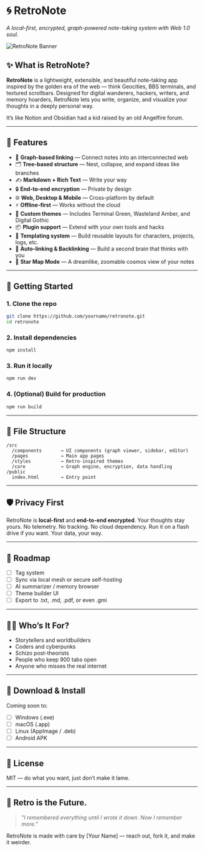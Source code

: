 
# 🌀 RetroNote

*A local-first, encrypted, graph-powered note-taking system with Web 1.0 soul.*

![RetroNote Banner](https://your-image-here.com/banner.png)

## ✨ What is RetroNote?

**RetroNote** is a lightweight, extensible, and beautiful note-taking app inspired by the golden era of the web — think Geocities, BBS terminals, and textured scrollbars. Designed for digital wanderers, hackers, writers, and memory hoarders, RetroNote lets you write, organize, and visualize your thoughts in a deeply personal way.

It’s like Notion and Obsidian had a kid raised by an old Angelfire forum.

---

## 🔧 Features

* 🧠 **Graph-based linking** — Connect notes into an interconnected web
* 🗂️ **Tree-based structure** — Nest, collapse, and expand ideas like branches
* ✍️ **Markdown + Rich Text** — Write your way
* 🔒 **End-to-end encryption** — Private by design
* 🌐 **Web, Desktop & Mobile** — Cross-platform by default
* ⚡ **Offline-first** — Works without the cloud
* 🎨 **Custom themes** — Includes Terminal Green, Wasteland Amber, and Digital Gothic
* 📦 **Plugin support** — Extend with your own tools and hacks
* 🧩 **Templating system** — Build reusable layouts for characters, projects, logs, etc.
* 🧠 **Auto-linking & Backlinking** — Build a second brain that thinks with you
* 🌌 **Star Map Mode** — A dreamlike, zoomable cosmos view of your notes

---

## 🚀 Getting Started

### 1. Clone the repo

```bash
git clone https://github.com/yourname/retronote.git
cd retronote
```

### 2. Install dependencies

```bash
npm install
```

### 3. Run it locally

```bash
npm run dev
```

### 4. (Optional) Build for production

```bash
npm run build
```

---

## 📁 File Structure

```
/src
  /components       → UI components (graph viewer, sidebar, editor)
  /pages            → Main app pages
  /styles           → Retro-inspired themes
  /core             → Graph engine, encryption, data handling
/public
  index.html        → Entry point
```

---

## 🛡️ Privacy First

RetroNote is **local-first** and **end-to-end encrypted**. Your thoughts stay yours. No telemetry. No tracking. No cloud dependency. Run it on a flash drive if you want. Your data, your way.

---

## 🧪 Roadmap

* [ ] Tag system
* [ ] Sync via local mesh or secure self-hosting
* [ ] AI summarizer / memory browser
* [ ] Theme builder UI
* [ ] Export to .txt, .md, .pdf, or even .gmi

---

## 🧙‍♂️ Who’s It For?

* Storytellers and worldbuilders
* Coders and cyberpunks
* Schizo post-theorists
* People who keep 900 tabs open
* Anyone who misses the real internet

---

## 💾 Download & Install

Coming soon to:

* [ ] Windows (.exe)
* [ ] macOS (.app)
* [ ] Linux (AppImage / .deb)
* [ ] Android APK

---

## 📜 License

MIT — do what you want, just don’t make it lame.

---

## 🖤 Retro is the Future.

> *"I remembered everything until I wrote it down. Now I remember more."*

RetroNote is made with care by \[Your Name] — reach out, fork it, and make it weirder.
